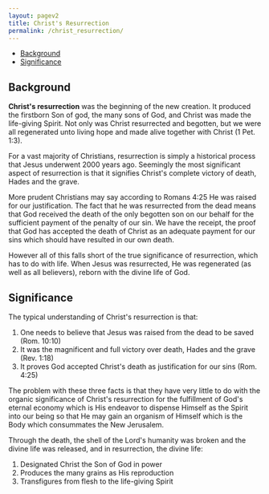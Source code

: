 ```yaml
---
layout: pagev2
title: Christ's Resurrection
permalink: /christ_resurrection/
---
```

- [Background](#background)
- [Significance](#significance)

## Background

**Christ's resurrection** was the beginning of the new creation. It produced the firstborn Son of god, the many sons of God, and Christ was made the life-giving Spirit. Not only was Christ resurrected and begotten, but we were all regenerated  unto living hope and made alive together with Christ (1 Pet. 1:3).

For a vast majority of Christians, resurrection is simply a historical process that Jesus underwent 2000 years ago. Seemingly the most significant aspect of resurrection is that it signifies Christ's complete victory of death, Hades and the grave. 

More prudent Christians may say according to Romans 4:25 He was raised for our justification. The fact that he was resurrected from the dead means that God received the death of the only begotten son on our behalf for the sufficient payment of the penalty of our sin. We have the receipt, the proof that God has accepted the death of Christ as an adequate payment for our sins which should have resulted in our own death.

However all of this falls short of the true significance of resurrection, which has to do with life. When Jesus was resurrected, He was regenerated (as well as all believers), reborn with the divine life of God.

## Significance

The typical understanding of Christ's resurrection is that:

1. One needs to believe that Jesus was raised from the dead to be saved (Rom. 10:10)
2. It was the magnificent and full victory over death, Hades and the grave (Rev. 1:18)
3. It proves God accepted Christ's death as justification for our sins (Rom. 4:25)

The problem with these three facts is that they have very little to do with the organic significance of Christ's resurrection for the fulfillment of God's eternal economy which is His endeavor to dispense Himself as the Spirit into our being so that He may gain an organism of Himself which is the Body which consummates the New Jerusalem.

Through the death, the shell of the Lord's humanity was broken and the divine life was released, and in resurrection, the divine life:

1. Designated Christ the Son of God in power
2. Produces the many grains as His reproduction
3. Transfigures from flesh to the life-giving Spirit
